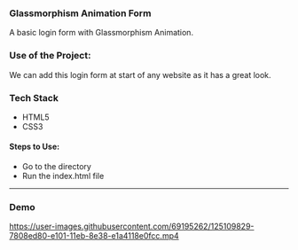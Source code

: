 ### Glassmorphism Animation Form 
A basic login form with Glassmorphism Animation.

### Use of the Project:
We can add this login form at start of any website as it has a great look.

### Tech Stack
* HTML5
* CSS3


#### Steps to Use:


- Go to the directory
- Run the index.html file


---

### Demo 


https://user-images.githubusercontent.com/69195262/125109829-7808ed80-e101-11eb-8e38-e1a4118e0fcc.mp4





